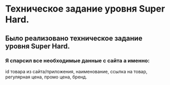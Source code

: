 # Техническое задание уровня Super Hard.


## Было реализовано техническое задание уровня Super Hard.
### Я спарсил все необходимые данные с сайта а именно:
id товара из сайта/приложения, 
наименование, 
ссылка на товар, 
регулярная цена, 
промо цена, 
бренд.
